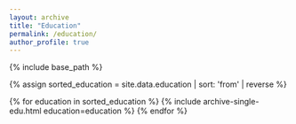 ```yaml
---
layout: archive
title: "Education"
permalink: /education/
author_profile: true
---
```


{% include base_path %}

{% assign sorted_education = site.data.education | sort: 'from' | reverse %}

{% for education in sorted_education %}
  {% include archive-single-edu.html education=education %}
{% endfor %}
